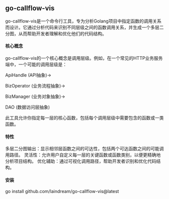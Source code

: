## go-callflow-vis

go-callflow-vis是一个命令行工具，专为分析Golang项目中指定函数的调用关系而设计。它通过分析代码来识别不同层级之间的函数调用关系，并生成一个多层二分图，从而帮助开发者理解和优化他们的代码结构。

#### 核心概念

go-callflow-vis的一个核心概念是调用层级。例如，在一个常见的HTTP业务服务端中，一个可能的调用层级是：

ApiHandle (API抽象)->

BizOperator (业务流程抽象)->

BizManager (业务对象抽象)->

DAO (数据访问层抽象)

此工具允许你指定每一层的核心函数，包括每个调用层级中需要包含的函数或一类函数。

#### 特性

多层二分图输出：显示相邻层函数之间的可达性，包括两个可达函数之间的可能调用路径。
灵活性：允许用户自定义每一层的关键函数或函数类别，以便更精确地分析项目结构。
优化辅助：通过可视化调用路径，帮助开发者识别和优化代码结构。

#### 安装

go install github.com/laindream/go-callflow-vis@latest
